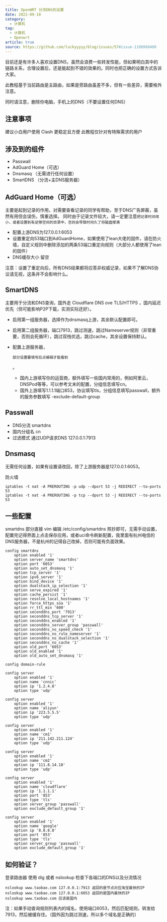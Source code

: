 ```yaml
---
title: OpenWRT 分流DNS的设置
date: 2022-09-18
category:
  - 计算机
tag:
  - 计算机
  - Openwrt
article: true
source: https://github.com/luckyyyyy/blog/issues/57#issue-1198960406
---
```


目前还是有许多人喜欢设置DNS，虽然会浪费一些转发性能，但如果明白其中的链路关系，合理设置后，还是能起到不错的效果的。同时也把正确的设置方式告诉大家。

此教程基于当前路由是主路由，如果是旁路由虽差不多，但有一些差异，需要格外注意。

同时请注意，删除你电脑，手机上的DNS（不要设置任何DNS）

## 注意事项

建议小白用户使用 Clash 更稳定且方便 此教程仅针对有特殊需求的用户

## 涉及到的组件

- Passwall
- AdGuard Home（可选）
- Dnsmasq （无需进行任何设置）
- SmartDNS （分流+主DNS服务器）

## AdGuard Home（可选）

主要是起到记录的作用，对需要查看记录的同学有帮助，至于DNS广告屏蔽，虽然有用但会误伤，慎重选择。
同时由于记录文件较大，请一定要注意`把记录时间改小，或者设置到有足够空间的目录中，否则会导致时间久了将磁盘撑满`

- 配置上游DNS为127.0.0.1:6053
- 设置重定向53端口到AdGuardHome，如果使用了lean大佬的固件，请在防火墙，自定义规则中删除添加的两条53端口重定向规则（大部分人都使用了lean的固件）
- DNS缓存大小 留空

注意：设置了重定向后，所有DNS结果都将应答非权威记录，如果不了解DNS协议请无视，这条并不会影响什么。

## SmartDNS

主要用于分流和DNS查询，国外走 Cloudflare DNS ove TLS/HTTPS ，国内延迟优先（但可能影响P2P下载，实测实际还好）。

- 启用第一组服务器，选择作为dnsmasq上游，其余默认配置即可。

- 启用第二组服务器，端口7913，跳过测速，跳过Nameserver规则（非常重要，否则会死循环），跳过双栈优选，跳过cache，其余设置保持默认。

- 配置上游服务器，

  ```
  部分设置要填写后点编辑才能看到
  ```

  。

  - 国内上游填写你的运营商，额外填写一些国内常用的，例如阿里云，DNSPod等等，可以参考文末的配置，分组信息填写cn。
  - 国外上游填写1.1.1.1端口853，协议填写tls，分组信息填写passwall，额外的服务参数填写 -exclude-default-group

## Passwall

- DNS分流 smartdns
- 国内分组名 cn
- 过滤模式 通过UDP请求DNS 127.0.0.1:7913

## Dnsmasq

无需任何设置，如果有设置请改回，除了上游服务器是127.0.0.1:6053。

防火墙

```
iptables -t nat -A PREROUTING -p udp --dport 53 -j REDIRECT --to-ports 53
iptables -t nat -A PREROUTING -p tcp --dport 53 -j REDIRECT --to-ports 53
```



## 一些配置

smartdns 部分直接 vim 编辑 /etc/config/smartdns 照抄即可，无需手动设置，配置完记得界面上点击保存应用，或者uci命令刷新配置，我里面有杭州电信的DNS服务器，不是杭州的记得自己改掉，否则可能有负面效果。

```
config smartdns
	option enabled '1'
	option server_name 'smartdns'
	option port '6053'
	option auto_set_dnsmasq '1'
	option tcp_server '1'
	option ipv6_server '1'
	option bind_device '1'
	option dualstack_ip_selection '1'
	option serve_expired '1'
	option cache_persist '1'
	option resolve_local_hostnames '1'
	option force_https_soa '1'
	option rr_ttl_min '600'
	option seconddns_port '7913'
	option seconddns_tcp_server '1'
	option seconddns_enabled '1'
	option seconddns_server_group 'passwall'
	option seconddns_no_speed_check '1'
	option seconddns_no_rule_nameserver '1'
	option seconddns_no_dualstack_selection '1'
	option seconddns_no_cache '1'
	option old_port '6053'
	option old_enabled '1'
	option old_auto_set_dnsmasq '1'

config domain-rule

config server
	option enabled '1'
	option name 'cnnic'
	option ip '1.2.4.8'
	option type 'udp'

config server
	option enabled '1'
	option name 'aliyun'
	option ip '223.5.5.5'
	option type 'udp'

config server
	option enabled '1'
	option name 'cm1'
	option ip '211.142.211.124'
	option type 'udp'

config server
	option enabled '1'
	option name 'cm2'
	option ip '111.8.14.18'
	option type 'udp'

config server
	option enabled '1'
	option name 'cloudflare'
	option ip '1.1.1.1'
	option port '853'
	option type 'tls'
	option server_group 'passwall'
	option exclude_default_group '1'

config server
	option enabled '1'
	option name 'google'
	option ip '8.8.8.8'
	option port '853'
	option type 'tls'
	option server_group 'passwall'
	option exclude_default_group '1'
```

## 如何验证？

登录路由器 使用 dig 或者 nslookup 检查下各端口的DNS以及分流情况

```
nslookup www.taobao.com 127.0.0.1:7913 返回的是节点对应淘宝最快的IP
nslookup www.taobao.com 127.0.0.1:6053 返回的是国内最快的IP
nslookup www.taobao.com 应该是国内
```

注：如果手动查询规则列表内的域名，使用端口6053，然后匹配规则，转发给7913，然后被缓存住。（国外因为跳过测速，所以多个域名是正确的）

